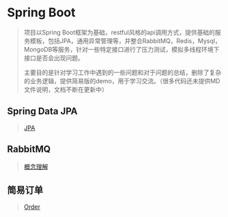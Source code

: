 # Spring Boot

> 项目以Spring Boot框架为基础，restful风格的api调用方式，提供基础的服务模板，包括JPA，通用异常管理等，并整合RabbitMQ，Redis，Mysql，MongoDB等服务，针对一些特定接口进行了压力测试，模拟多线程环境下接口是否会出现问题。
>
> 主要目的是针对学习工作中遇到的一些问题和对于问题的总结，删除了复杂的业务逻辑，提供简易版的demo，用于学习交流。（很多代码还未提供MD文件说明，文档不断在更新中）

## Spring Data JPA

> [JPA](https://github.com/oubin17/springboot/blob/master/src/main/resources/md/jpa/JPA.md)

## RabbitMQ

> [概念理解](https://github.com/oubin17/springboot/blob/master/src/main/resources/md/rabbitmq/RabbitMQ概念.md)

## 简易订单

>  [Order](https://github.com/oubin17/springboot/blob/master/src/main/resources/md/order/Order.md) 

